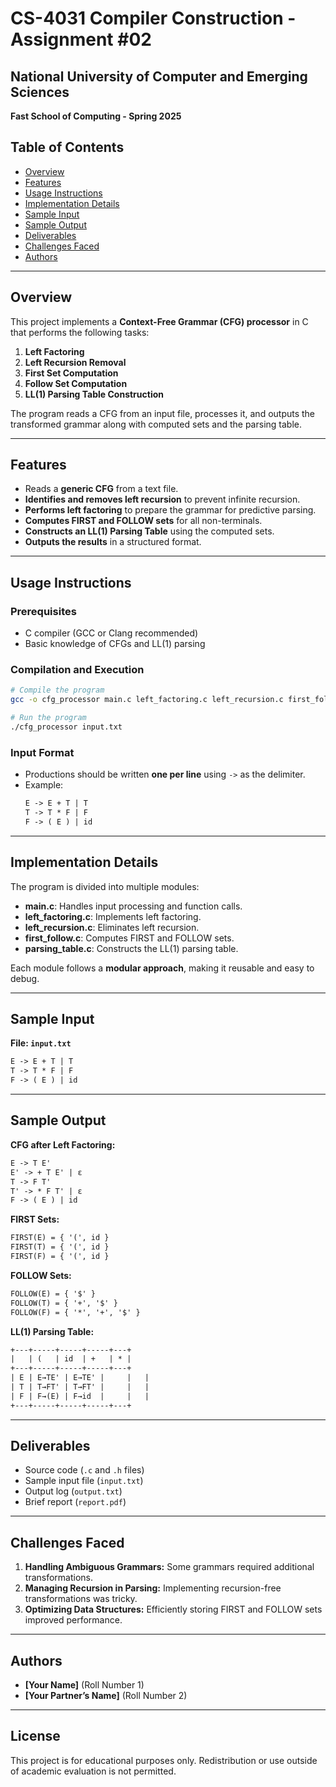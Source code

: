 # CS-4031 Compiler Construction - Assignment #02

## National University of Computer and Emerging Sciences  
**Fast School of Computing - Spring 2025**

## Table of Contents
- [Overview](#overview)
- [Features](#features)
- [Usage Instructions](#usage-instructions)
- [Implementation Details](#implementation-details)
- [Sample Input](#sample-input)
- [Sample Output](#sample-output)
- [Deliverables](#deliverables)
- [Challenges Faced](#challenges-faced)
- [Authors](#authors)

---
## Overview
This project implements a **Context-Free Grammar (CFG) processor** in C that performs the following tasks:
1. **Left Factoring**
2. **Left Recursion Removal**
3. **First Set Computation**
4. **Follow Set Computation**
5. **LL(1) Parsing Table Construction**

The program reads a CFG from an input file, processes it, and outputs the transformed grammar along with computed sets and the parsing table.

---
## Features
- Reads a **generic CFG** from a text file.
- **Identifies and removes left recursion** to prevent infinite recursion.
- **Performs left factoring** to prepare the grammar for predictive parsing.
- **Computes FIRST and FOLLOW sets** for all non-terminals.
- **Constructs an LL(1) Parsing Table** using the computed sets.
- **Outputs the results** in a structured format.

---
## Usage Instructions
### Prerequisites
- C compiler (GCC or Clang recommended)
- Basic knowledge of CFGs and LL(1) parsing

### Compilation and Execution
```sh
# Compile the program
gcc -o cfg_processor main.c left_factoring.c left_recursion.c first_follow.c parsing_table.c -Wall

# Run the program
./cfg_processor input.txt
```

### Input Format
- Productions should be written **one per line** using `->` as the delimiter.
- Example:
  ```txt
  E -> E + T | T
  T -> T * F | F
  F -> ( E ) | id
  ```

---
## Implementation Details
The program is divided into multiple modules:
- **main.c**: Handles input processing and function calls.
- **left_factoring.c**: Implements left factoring.
- **left_recursion.c**: Eliminates left recursion.
- **first_follow.c**: Computes FIRST and FOLLOW sets.
- **parsing_table.c**: Constructs the LL(1) parsing table.

Each module follows a **modular approach**, making it reusable and easy to debug.

---
## Sample Input
**File: `input.txt`**
```txt
E -> E + T | T
T -> T * F | F
F -> ( E ) | id
```

---
## Sample Output
**CFG after Left Factoring:**
```txt
E -> T E'
E' -> + T E' | ε
T -> F T'
T' -> * F T' | ε
F -> ( E ) | id
```

**FIRST Sets:**
```txt
FIRST(E) = { '(', id }
FIRST(T) = { '(', id }
FIRST(F) = { '(', id }
```

**FOLLOW Sets:**
```txt
FOLLOW(E) = { '$' }
FOLLOW(T) = { '+', '$' }
FOLLOW(F) = { '*', '+', '$' }
```

**LL(1) Parsing Table:**
```txt
+---+-----+-----+-----+---+
|   | (   | id  | +   | * |
+---+-----+-----+-----+---+
| E | E→TE' | E→TE' |     |   |
| T | T→FT' | T→FT' |     |   |
| F | F→(E) | F→id  |     |   |
+---+-----+-----+-----+---+
```

---
## Deliverables
- Source code (`.c` and `.h` files)
- Sample input file (`input.txt`)
- Output log (`output.txt`)
- Brief report (`report.pdf`)

---
## Challenges Faced
1. **Handling Ambiguous Grammars:** Some grammars required additional transformations.
2. **Managing Recursion in Parsing:** Implementing recursion-free transformations was tricky.
3. **Optimizing Data Structures:** Efficiently storing FIRST and FOLLOW sets improved performance.

---
## Authors
- **[Your Name]** (Roll Number 1)
- **[Your Partner’s Name]** (Roll Number 2)

---
## License
This project is for educational purposes only. Redistribution or use outside of academic evaluation is not permitted.

